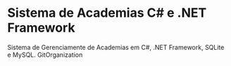 # Sistema de Academias C# e .NET Framework
Sistema de Gerenciamente de Academias em C#, .NET Framework, SQLite e MySQL.
GitOrganization